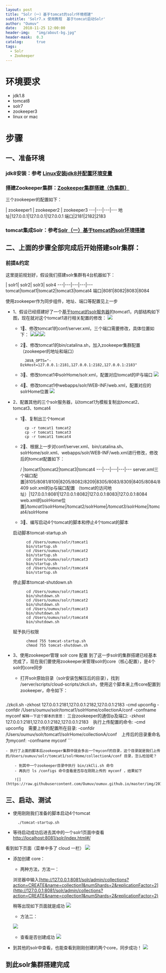 ```yaml
---
layout: post
title: "Solr（一）基于tomcat的solr环境搭建"
subtitle: 'Solr7.x 使用教程  基于tomcat启动Solr'
author: "Oumuv"
date:   2018-11-25 12:00:00
header-img:   "img/about-bg.jpg"
header-mask:  0.3
catalog:      true
tags:
  - Solr
  - Zookeeper
---
```


环境要求
===
- jdk1.8
- tomcat8
- solr7
- zookeeper3
- linux or mac

步骤
===

一、准备环境
----

### jdk8安装：参考 [Linux安装jdk8并配置环境变量](https://blog.csdn.net/oumuv/article/details/83856541)

### 搭建Zookeeper集群：[Zookeeper集群搭建（伪集群）](https://blog.csdn.net/oumuv/article/details/84547156)


三个zookeeper的配置如下：

   | zookeeper1 | zookeeper2 | zookeeper3
---|---|---|---
地址|127.0.0.1|127.0.0.1|127.0.0.1
端口|2181|2182|2183

### tomcat集成Solr：参考[Solr（一）基于tomcat的solr环境搭建](https://blog.csdn.net/oumuv/article/details/81368144)

二、上面的步骤全部完成后开始搭建solr集群：
---

### 前提&约定

这里提前规划好，假设我们搭建solr集群有4台机器如下：

  | solr1| solr2| solr3| solr4
 ---|---|---|---|---
tomcat|tomcat1|tomcat2|tomcat3|tomcat4
端口|8081|8082|8083|8084

使用zookeeper作为同步组件，地址、端口等配置见上一步

- 1、假设已经搭建好了一个[基于tomcat的solr服务器](https://blog.csdn.net/oumuv/article/details/81368144)的tomcat1，内部结构如下图，现在就对这个tomcat1进行相关配置的修改：
![](https://raw.githubusercontent.com/Oumuv/oumuv.github.io/master/img/2018/11/28/4.png)​

	- 1⃣️、修改tomcat1的conf/server.xml，三个端口需要修改，具体位置如下：
	![](https://raw.githubusercontent.com/Oumuv/oumuv.github.io/master/img/2018/11/28/1.png)​
	![](https://raw.githubusercontent.com/Oumuv/oumuv.github.io/master/img/2018/11/28/2.png)​
	![](https://raw.githubusercontent.com/Oumuv/oumuv.github.io/master/img/2018/11/28/3.png)​

	- 2⃣️、修改tomcat1的bin/catalina.sh，加入zookeeper集群配置（zookeeper的地址和端口）

			JAVA_OPTS="-DzkHost=127.0.0.1:2181,127.0.0.1:2182,127.0.0.1:2183"

	- 3⃣️、修改tomcat1中solrHome/solr.xml，配置对应tomcat的IP与端口
	![](https://raw.githubusercontent.com/Oumuv/oumuv.github.io/master/img/2018/11/28/5.png)​

	- 4⃣️、修改tomcat1中webapps/solr/WEB-INF/web.xml，配置对应的solrHome位置
	![](https://raw.githubusercontent.com/Oumuv/oumuv.github.io/master/img/2018/11/28/6.png)​

- 2、配置其他的三个solr服务器，以tomcat1为模板复制出tomcat2、tomcat3、tomcat4

	- 1⃣️、复制出三个tomcat

			cp -r tomcat1 tomcat2
			cp -r tomcat1 tomcat3
			cp -r tomcat1 tomcat4

	- 2⃣️、根据上一步对conf/server.xml、bin/catalina.sh、solrHome/solr.xml、webapps/solr/WEB-INF/web.xml进行修改，修改后的tomcat配置如下：

	    / |tomcat1|tomcat2|tomcat3|tomcat4
	 ---|---|---|---|---
	 server.xml三个端口配置|8105/8081/8109|8205/8082/8209|8305/8083/8309|8405/8084/8409
	 solr.xml的ip与端口配置   （tomcat的访问地址）|127.0.0.1:8081|127.0.0.1:8082|127.0.0.1:8083|127.0.0.1:8084
	 web.xml的solrHome位置|*/tomcat1/solrHome|*/tomcat2/solrHome|*/tomcat3/solrHome|*/tomcat4/solrHome

	- 3⃣️、编写启动4个tomcat的脚本和停止4个tomcat的脚本

	启动脚本tomcat-startup.sh

			cd /Users/oumuv/solr/tomcat1
			bin/startup.sh
			cd /Users/oumuv/solr/tomcat2
			bin/startup.sh
			cd /Users/oumuv/solr/tomcat3
			bin/startup.sh
			cd /Users/oumuv/solr/tomcat4
			bin/startup.sh

	 停止脚本tomcat-shutdown.sh

	 		cd /Users/oumuv/solr/tomcat1
			bin/shutdown.sh
			cd /Users/oumuv/solr/tomcat2
			bin/shutdown.sh
			cd /Users/oumuv/solr/tomcat3
			bin/shutdown.sh
			cd /Users/oumuv/solr/tomcat4
			bin/shutdown.sh

	 赋予执行权限

	 		chmod 755 tomcat-startup.sh
	 		chmod 755 tomcat-shutdown.sh


- 3、使用zookeeper管理 solr core 配置
到了这一步solr的集群搭建已经基本完成了，现在我们要使用zookeeper来管理solr的core（核心配置），是4个solr的core同步

	- 打开solr原始目录（solr安装包解压后的目录），找到 /server/scripts/cloud-scripts/zkcli.sh，使用这个脚本来上传core配置到zookeeper，命令如下：

	```
./zkcli.sh -zkhost 127.0.0.1:2181,127.0.0.1:2182,127.0.0.1:2183 -cmd upconfig -confdir /Users/oumuv/solr/tomcat1/solrHome/collectionA/conf -confname myconf
	```
	 解释一下这个脚本的意思：
	 ```
	 三台zookeeper的通信ip及端口: -zkhost 127.0.0.1:2181,127.0.0.1:2182,127.0.0.1:2183
	 ```
	 ```
	 执行上传配置的命令: -cmd upconfig
	 ```
	 ```
	 需要上传的配置所在目录: -confdir /Users/oumuv/solr/tomcat1/solrHome/collectionA/conf
	 ```
	 ```
	 上传后的目录重命名为myconf: -confname myconf
	 ```

	- 执行了上面的脚本后zookeeper集群中就会多出一个myconf的目录，这个目录就是我们上传的/Users/oumuv/solr/tomcat1/solrHome/collectionA/conf 目录，怎么检验呢？

		- 到其中一个zookeeper目录中执行 bin/zkCli.sh 命令
		- 再执行 ls /configs 命令查看是否存在刚刚上传的 myconf ，结果如下

		![](https://raw.githubusercontent.com/Oumuv/oumuv.github.io/master/img/2018/11/28/8.png)​


三、启动、测试
---

- 使用刚刚我们准备的脚本启动4个tomcat

		./tomcat-startup.sh

- 等待启动成功后进去其中的一个solr1页面中查看[http://localhost:8081/solr/index.html#/](http://localhost:8081/solr/index.html#/)

看到如下页面（菜单中多了 cloud 一栏）
![](https://raw.githubusercontent.com/Oumuv/oumuv.github.io/master/img/2018/11/28/9.png)​

- 添加创建 core：

	- 两种方法，方法一：

	浏览器中输入[http://127.0.0.1:8081/solr/admin/collections?action=CREATE&name=collection1&numShards=2&replicationFactor=2](http://127.0.0.1:8081/solr/admin/collections?action=CREATE&name=collection1&numShards=2&replicationFactor=2)

	稍等出现如下页面就是成功
	![](https://raw.githubusercontent.com/Oumuv/oumuv.github.io/master/img/2018/11/28/01.png)​

	- 方法二：

	![](https://raw.githubusercontent.com/Oumuv/oumuv.github.io/master/img/2018/11/28/11.png)​

	- 查看是否创建成功
	![](https://raw.githubusercontent.com/Oumuv/oumuv.github.io/master/img/2018/11/28/12.png)​


- 到其他的solr中查看，也能查看到刚刚创建的两个core，同步成功！
![](https://raw.githubusercontent.com/Oumuv/oumuv.github.io/master/img/2018/11/28/13.png)​


到此solr集群搭建完成
---
